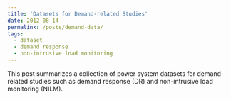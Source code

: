 ```yaml
---
title: 'Datasets for Demand-related Studies'
date: 2012-08-14
permalink: /posts/demand-data/
tags:
  - dataset
  - demand response
  - non-intrusive load monitoring
---
```


This post summarizes a collection of power system datasets for demand-related studies such as demand response (DR) and non-intrusive load monitoring (NILM).
